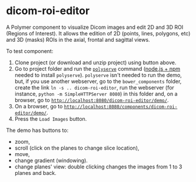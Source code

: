 # dicom-roi-editor

A Polymer component to visualize Dicom images and edit 2D and 3D ROI (Regions of Interest). It allows the edition of 2D (points, lines, polygons, etc) and 3D (masks) ROIs in the axial, frontal and sagittal views. 

To test component:

1. Clone project (or download and unzip project) using button above.
2. Go to project folder and run the [`polyserve`](https://github.com/PolymerLabs/polyserve) command ([node.js + npm](https://coolestguidesontheplanet.com/installing-node-js-on-osx-10-10-yosemite/) needed to install `polyserve`). 
`polyserve` isn't needed to run the demo, but, if you use another webserver, go to the `bower_components` folder, create the link `ln -s .. dicom-roi-editor`, run the webserver (for instance, `python -m SimpleHTTPServer 8080`) in this folder and, on a browser, go to [`http://localhost:8080/dicom-roi-editor/demo/`](http://localhost:8080/dicom-roi-editor/demo/).
3. On a browser, go to [`http://localhost:8080/components/dicom-roi-editor/demo/`](http://localhost:8080/components/dicom-roi-editor/demo/).
4. Press the `Load Images` button.

The demo has buttons to:

* zoom, 
* scroll (click on the planes to change slice location), 
* move, 
* change gradient (windowing). 
* change planes' view: double clicking changes the images from 1 to 3 planes and back.

